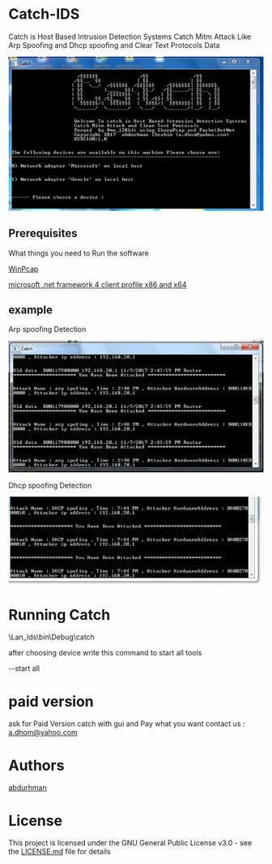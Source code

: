 # Catch-IDS
Catch is Host Based Intrusion Detection Systems Catch Mitm Attack Like Arp Spoofing and Dhcp spoofing and Clear Text Protocols Data 


<p align="left ">
  <img src="https://github.com/Fiqow/Catch-IDS/blob/master/screenshot/Capture.PNG" width="700"/>
  
</p>

## Prerequisites

What things you need to Run the software

[WinPcap](https://www.winpcap.org/install/bin/WinPcap_4_1_3.exe)

 [microsoft .net framework 4 client profile  x86 and x64](https://www.microsoft.com/en-us/download/details.aspx?id=24872)
 
 ## example
 Arp spoofing Detection
<p align="left ">
  <img src="https://github.com/Fiqow/Catch-IDS/blob/master/screenshot/arp6.PNG" width="600"/>
  
</p>
 Dhcp spoofing Detection
 
 <p align="left ">
  <img src="https://github.com/Fiqow/Catch-IDS/blob/master/screenshot/dhcp8.PNG" width="600"/>
  
</p>


# Running Catch
<p>\Lan_Ids\bin\Debug\catch</p>

after choosing device write this command to start all tools 

<p>--start all</p>

# paid version
ask for Paid Version catch with gui
and Pay what you want
contact us : a.dhom@yahoo.com 

# Authors
[abdurhman](https://twitter.com/mr_128bit)

# License

This project is licensed under the GNU General Public License v3.0  - see the [LICENSE.md](https://github.com/Fiqow/Catch-IDS/blob/master/LICENSE) file for details



